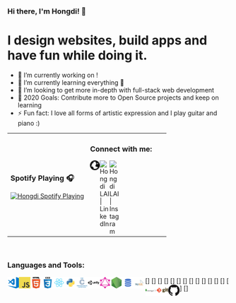 ### Hi there, I'm Hongdi! 👋

# I design websites, build apps and have fun while doing it.

- 🔭 I’m currently working on !
- 🌱 I’m currently learning everything 🤣
- 👯 I’m looking to get more in-depth with full-stack web development 
- 🥅 2020 Goals: Contribute more to Open Source projects and keep on learning
- ⚡ Fun fact: I love all forms of artistic expression and I play guitar and piano :)   

<table width="100%"> 
  <tr>
  <td width="50%">

### Spotify Playing 🎧
[<img src="https://spotify-song-play.vercel.app/api/spotify" alt="Hongdi Spotify Playing" width="350" />](https://open.spotify.com/user/31dooh2ki6gfuaom4t5an5yykm24)

  </td>

  <td width="50%">

### Connect with me:

[<img align="left" alt="HongdiLAI.com" width="22px" src="https://raw.githubusercontent.com/iconic/open-iconic/master/svg/globe.svg" />][website]
[<img align="left" alt="Hongdi LAI | LinkedIn" width="22px" src="https://cdn.jsdelivr.net/npm/simple-icons@v3/icons/linkedin.svg" />][linkedin]
[<img align="left" alt="Hongdi LAI | Instagram" width="22px" src="https://cdn.jsdelivr.net/npm/simple-icons@v3/icons/instagram.svg" />][instagram]

  </td>
</table>

<br />


### Languages and Tools:

[<img align="left" alt="Visual Studio Code" width="26px" src="https://raw.githubusercontent.com/github/explore/80688e429a7d4ef2fca1e82350fe8e3517d3494d/topics/visual-studio-code/visual-studio-code.png" />]
[<img align="left" alt="JavaScript" width="26px" src="https://raw.githubusercontent.com/github/explore/80688e429a7d4ef2fca1e82350fe8e3517d3494d/topics/javascript/javascript.png" />]
[<img align="left" alt="HTML5" width="26px" src="https://raw.githubusercontent.com/github/explore/80688e429a7d4ef2fca1e82350fe8e3517d3494d/topics/html/html.png" />]
[<img align="left" alt="CSS3" width="26px" src="https://raw.githubusercontent.com/github/explore/80688e429a7d4ef2fca1e82350fe8e3517d3494d/topics/css/css.png" />]
[<img align="left" alt="React" width="26px" src="https://raw.githubusercontent.com/github/explore/80688e429a7d4ef2fca1e82350fe8e3517d3494d/topics/react/react.png" />]
[<img align="left" alt="Python" width="26px" src="https://raw.githubusercontent.com/github/explore/80688e429a7d4ef2fca1e82350fe8e3517d3494d/topics/python/python.png" />]
[<img align="left" alt="C/C++" width="26px" src="https://raw.githubusercontent.com/github/explore/80688e429a7d4ef2fca1e82350fe8e3517d3494d/topics/c/c.png" />]
[<img align="left" alt="Unity3D" width="26px" src="https://raw.githubusercontent.com/github/explore/80688e429a7d4ef2fca1e82350fe8e3517d3494d/topics/unity/unity.png" />]
[<img align="left" alt="GraphQL" width="26px" src="https://raw.githubusercontent.com/github/explore/80688e429a7d4ef2fca1e82350fe8e3517d3494d/topics/graphql/graphql.png" />]
[<img align="left" alt="Node.js" width="26px" src="https://raw.githubusercontent.com/github/explore/80688e429a7d4ef2fca1e82350fe8e3517d3494d/topics/nodejs/nodejs.png" />]
[<img align="left" alt="SQL" width="26px" src="https://raw.githubusercontent.com/github/explore/80688e429a7d4ef2fca1e82350fe8e3517d3494d/topics/sql/sql.png" />]
[<img align="left" alt="MySQL" width="26px" src="https://raw.githubusercontent.com/github/explore/80688e429a7d4ef2fca1e82350fe8e3517d3494d/topics/mysql/mysql.png" />]
[<img align="left" alt="MongoDB" width="26px" src="https://raw.githubusercontent.com/github/explore/80688e429a7d4ef2fca1e82350fe8e3517d3494d/topics/mongodb/mongodb.png" />]
[<img align="left" alt="Git" width="26px" src="https://raw.githubusercontent.com/github/explore/80688e429a7d4ef2fca1e82350fe8e3517d3494d/topics/git/git.png" />]
[<img align="left" alt="GitHub" width="26px" src="https://raw.githubusercontent.com/github/explore/78df643247d429f6cc873026c0622819ad797942/topics/github/github.png" />]

<br />
<br />




[website]: www.linkedin.com/in/hongdilai
[instagram]: https://www.instagram.com/hongdi_lai/
[linkedin]: www.linkedin.com/in/hongdilai